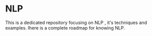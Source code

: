 # NLP
This is a dedicated repository focusing on NLP , it's techniques and examples. Ihere is a complete roadmap for knowing NLP.

